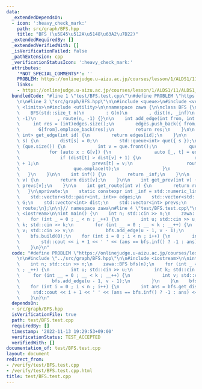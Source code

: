 ```yaml
---
data:
  _extendedDependsOn:
  - icon: ':heavy_check_mark:'
    path: src/graph/BFS.hpp
    title: "BFS (\u5E45\u512A\u5148\u63A2\u7D22)"
  _extendedRequiredBy: []
  _extendedVerifiedWith: []
  _isVerificationFailed: false
  _pathExtension: cpp
  _verificationStatusIcon: ':heavy_check_mark:'
  attributes:
    '*NOT_SPECIAL_COMMENTS*': ''
    PROBLEM: https://onlinejudge.u-aizu.ac.jp/courses/lesson/1/ALDS1/11/ALDS1_11_C
    links:
    - https://onlinejudge.u-aizu.ac.jp/courses/lesson/1/ALDS1/11/ALDS1_11_C
  bundledCode: "#line 1 \"test/BFS.test.cpp\"\n#define PROBLEM \"https://onlinejudge.u-aizu.ac.jp/courses/lesson/1/ALDS1/11/ALDS1_11_C\"\
    \n\n#line 2 \"src/graph/BFS.hpp\"\n\n#include <queue>\n#include <vector>\n#include\
    \ <limits>\n#include <utility>\n\nnamespace zawa {\n\nclass BFS {\npublic:\n\n\
    \    BFS(std::size_t n)\n        : G(n)\n        , dist(n, _inf)\n        , prevs(n,\
    \ -1)\n        , route(n, -1) {}\n\n    int add_edge(int from, int to) {\n   \
    \     int res = (int)edges.size();\n        edges.push_back({ from, to });\n \
    \       G[from].emplace_back(res);\n        return res;\n    }\n\n    std::pair<int,\
    \ int> get_edge(int id) {\n        return edges[id];\n    }\n\n    void build(int\
    \ s) {\n        dist[s] = 0;\n        std::queue<int> que({ s });\n        while\
    \ (que.size()) {\n            int v = que.front();\n            que.pop();\n \
    \           for (auto x : G[v]) {\n                auto [_, t] = edges[x];\n \
    \               if (dist[t] > dist[v] + 1) {\n                    dist[t] = dist[v]\
    \ + 1;\n                    prevs[t] = v;\n                    route[t] = x;\n\
    \                    que.emplace(t);\n                }\n            }\n     \
    \   }\n    }\n\n    int inf() {\n        return _inf;\n    }\n\n    int get_dist(int\
    \ v) {\n        return dist[v];\n    }\n\n    int get_prev(int v) {\n        return\
    \ prevs[v];\n    }\n\n    int get_route(int v) {\n        return route[v];\n \
    \   }\n\nprivate:\n    static constexpr int _inf = std::numeric_limits<int>::max();\n\
    \    std::vector<std::pair<int, int>> edges;\n    std::vector<std::vector<int>>\
    \ G;\n    std::vector<int> dist;\n    std::vector<int> prevs;\n    std::vector<int>\
    \ route;\n};\n\n}// namespace zawa\n#line 4 \"test/BFS.test.cpp\"\n\n#include\
    \ <iostream>\n\nint main() {\n    int n; std::cin >> n;\n    zawa::BFS bfs(n);\n\
    \    for (int _ = 0 ; _ < n ; _++) {\n        int u; std::cin >> u;\n        int\
    \ k; std::cin >> k;\n        for (int __ = 0 ; __ < k ; __++) {\n            int\
    \ v; std::cin >> v;\n            bfs.add_edge(u - 1, v - 1);\n        }\n    }\n\
    \    bfs.build(0);\n    for (int i = 0 ; i < n ; i++) {\n        int ans = bfs.get_dist(i);\n\
    \        std::cout << i + 1 << ' ' << (ans == bfs.inf() ? -1 : ans) << std::endl;\n\
    \    }\n}\n"
  code: "#define PROBLEM \"https://onlinejudge.u-aizu.ac.jp/courses/lesson/1/ALDS1/11/ALDS1_11_C\"\
    \n\n#include \"../src/graph/BFS.hpp\"\n\n#include <iostream>\n\nint main() {\n\
    \    int n; std::cin >> n;\n    zawa::BFS bfs(n);\n    for (int _ = 0 ; _ < n\
    \ ; _++) {\n        int u; std::cin >> u;\n        int k; std::cin >> k;\n   \
    \     for (int __ = 0 ; __ < k ; __++) {\n            int v; std::cin >> v;\n\
    \            bfs.add_edge(u - 1, v - 1);\n        }\n    }\n    bfs.build(0);\n\
    \    for (int i = 0 ; i < n ; i++) {\n        int ans = bfs.get_dist(i);\n   \
    \     std::cout << i + 1 << ' ' << (ans == bfs.inf() ? -1 : ans) << std::endl;\n\
    \    }\n}\n"
  dependsOn:
  - src/graph/BFS.hpp
  isVerificationFile: true
  path: test/BFS.test.cpp
  requiredBy: []
  timestamp: '2022-11-13 19:29:53+09:00'
  verificationStatus: TEST_ACCEPTED
  verifiedWith: []
documentation_of: test/BFS.test.cpp
layout: document
redirect_from:
- /verify/test/BFS.test.cpp
- /verify/test/BFS.test.cpp.html
title: test/BFS.test.cpp
---
```

